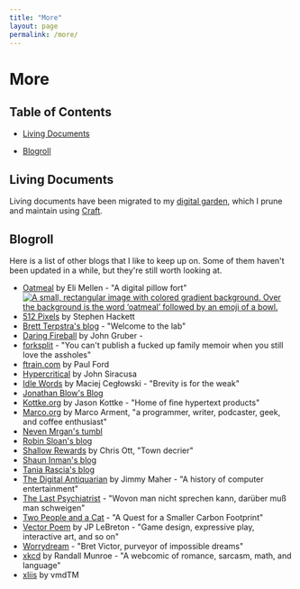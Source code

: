 ```yaml
---
title: "More"
layout: page
permalink: /more/
---
```


# More

## Table of Contents

- [Living Documents](#living-documents)
<!-- - [Experiments](#experiments) -->
<!-- - [Site Archive](#site-archive) -->
- [Blogroll](#blogroll)

## <a name="living-documents">Living Documents</a>

Living documents have been migrated to my [digital garden](/wiki/), which I prune and maintain using [Craft](https://www.craft.do).

<!-- ## <a name="experiments">Experiments</a>

`Experiments coming soon` -->

<!-- ## <a name="site-archive">Site Archive</a>

Want to see what my website looked like throughout history? Click the dates below to take a trip through time.

- [2013-03-10](/site-archive/2013-03-10/)
- [2015-08-04](/site-archive/2015-08-04/)
- [2016-08-27](/site-archive/2016-08-27/)
- [2017-12-20](/site-archive/2017-12-20/) -->

## <a name="blogroll">Blogroll</a>

Here is a list of other blogs that I like to keep up on. Some of them haven't been updated in a while, but they're still worth looking at.

- [Oatmeal](https://eli.li) by Eli Mellen - "A digital pillow fort"
	<a rel="external" referrerpolicy="no-referrer" href="https://eli.li">
	  <img
    src="https://eli.li/_assets/_images/badge/02_88x31.png"
    alt="A small, rectangular image with colored gradient background. Over the background is the word ‘oatmeal’ followed by an emoji of a bowl."
	  />
	</a>
- [512 Pixels](https://512pixels.net) by Stephen Hackett
- [Brett Terpstra's blog](http://brettterpstra.com) - "Welcome to the lab"
- [Daring Fireball](https://daringfireball.net) by John Gruber -
- [forksplit](http://forksplit.blogspot.com) - "You can't publish a fucked up family memoir when you still love the assholes"
- [ftrain.com](http://www.ftrain.com) by Paul Ford
- [Hypercritical](http://hypercritical.co) by John Siracusa
- [Idle Words](http://idlewords.com) by Maciej Cegłowski - "Brevity is for the weak"
- [Jonathan Blow's Blog](http://number-none.com/blow/blog/)
- [Kottke.org](https://kottke.org) by Jason Kottke - "Home of fine hypertext products"
- [Marco.org](https://marco.org) by Marco Arment, "a programmer, writer, podcaster, geek, and coffee enthusiast"
- [Neven Mrgan's tumbl](http://mrgan.tumblr.com)
- [Robin Sloan's blog](https://www.robinsloan.com/notes/)
- [Shallow Rewards](https://medium.com/@shallowrewards) by Chris Ott, "Town decrier"
- [Shaun Inman's blog](https://shauninman.com/blog)
- [Tania Rascia's blog](https://www.taniarascia.com)
- [The Digital Antiquarian](https://www.filfre.net) by Jimmy Maher - "A history of computer entertainment"
- [The Last Psychiatrist](https://thelastpsychiatrist.com) - "Wovon man nicht sprechen kann, darüber muß man schweigen"
- [Two People and a Cat](http://twopeopleandacat.com) - "A Quest for a Smaller Carbon Footprint"
- [Vector Poem](http://vectorpoem.com/news/) by JP LeBreton - "Game design, expressive play, interactive art, and so on"
- [Worrydream](http://worrydream.com) - "Bret Victor, purveyor of impossible dreams"
- [xkcd](https://xkcd.com) by Randall Munroe - "A webcomic of romance, sarcasm, math, and language"
- [xliis](https://xliis.com) by vmdTM
